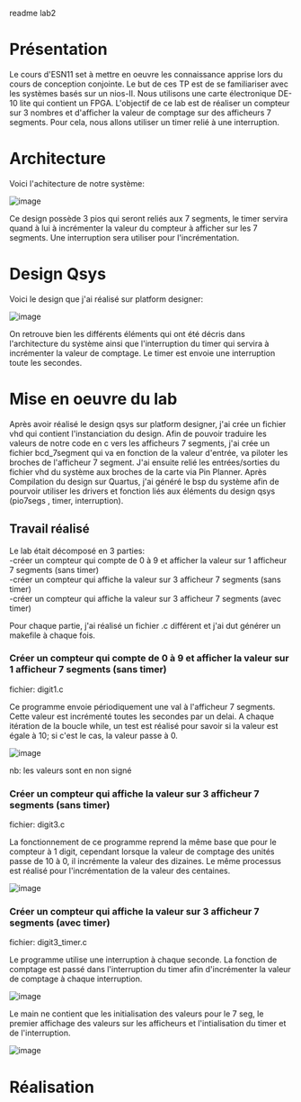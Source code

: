 readme lab2

# Présentation
Le cours d'ESN11 set à mettre en oeuvre les connaissance apprise lors du cours de conception conjointe. Le but de ces TP est de se familiariser avec les systèmes basés sur un nios-II. Nous utilisons une carte électronique DE-10 lite qui contient un FPGA. L'objectif de ce lab est de réaliser un compteur sur 3 nombres et d'afficher la valeur de comptage sur des afficheurs 7 segments. Pour cela, nous allons utiliser un timer relié à une interruption. 

# Architecture
Voici l'achitecture de notre système:

![image](https://github.com/ESN2024/lacheze_lab2/assets/147801348/0e5c5e0d-30bb-4dd6-b01c-c66722486693)


Ce design possède 3 pios qui seront reliés aux 7 segments, le timer servira quand à lui à incrémenter la valeur du compteur à afficher sur les 7 segments. Une interruption sera utiliser pour l'incrémentation.

# Design Qsys
Voici le design que j'ai réalisé sur platform designer:

![image](https://github.com/ESN2024/lacheze_lab2/assets/147801348/67e5c314-3897-4f5d-aebb-3798ad965cbe)

On retrouve bien les différents éléments qui ont été décris dans l'architecture du système ainsi que l'interruption du timer qui servira à incrémenter la valeur de comptage. Le timer est envoie une interruption toute les secondes.

# Mise en oeuvre du lab
Après avoir réalisé le design qsys sur platform designer, j'ai crée un fichier vhd qui contient l'instanciation du design. Afin de pouvoir traduire les valeurs de notre code en c vers les afficheurs 7 segments, j'ai crée un fichier bcd_7segment qui va en fonction de la valeur d'entrée, va piloter les broches de l'afficheur 7 segment. J'ai ensuite relié les entrées/sorties du fichier vhd du système aux broches de la carte via Pin Planner. Après Compilation du design sur Quartus, j'ai généré le bsp du système afin de pourvoir utiliser les drivers et fonction liés aux éléments du design qsys (pio7segs , timer, interruption).

## Travail réalisé
Le lab était décomposé en 3 parties:  
-créer un compteur qui compte de 0 à 9 et afficher la valeur sur 1 afficheur 7 segments (sans timer)  
-créer un compteur qui affiche la valeur sur 3 afficheur 7 segments (sans timer)  
-créer un compteur qui affiche la valeur sur 3 afficheur 7 segments (avec timer)  

Pour chaque partie, j'ai réalisé un fichier .c différent et j'ai dut générer un makefile à chaque fois.

### Créer un compteur qui compte de 0 à 9 et afficher la valeur sur 1 afficheur 7 segments (sans timer)

fichier: digit1.c

Ce programme envoie périodiquement une val à l'afficheur 7 segments. Cette valeur est incrémenté toutes les secondes par un delai. A chaque itération de la boucle while, un test est réalisé pour savoir si la valeur est égale à 10; si c'est le cas, la valeur passe à 0.

![image](https://github.com/ESN2024/lacheze_lab2/assets/147801348/4d1747f3-a1cb-4ba1-8b1b-bf9744ffe005)

nb: les valeurs sont en non signé

### Créer un compteur qui affiche la valeur sur 3 afficheur 7 segments (sans timer)

fichier: digit3.c

La fonctionnement de ce programme reprend la même base que pour le compteur à 1 digit, cependant lorsque la valeur de comptage des unités passe de 10 à 0, il incrémente la valeur des dizaines. Le même processus est réalisé pour l'incrémentation de la valeur des centaines.

![image](https://github.com/ESN2024/lacheze_lab2/assets/147801348/305d0162-9b92-473f-888b-63fa1965cf30)

### Créer un compteur qui affiche la valeur sur 3 afficheur 7 segments (avec timer)

fichier: digit3_timer.c

Le programme utilise une interruption à chaque seconde. La fonction de comptage est passé dans l'interruption du timer afin d'incrémenter la valeur de comptage à chaque interruption.

![image](https://github.com/ESN2024/lacheze_lab2/assets/147801348/ca6a7dd0-5420-45e4-a251-340af3b92a71)

Le main ne contient que les initialisation des valeurs pour le 7 seg, le premier affichage des valeurs sur les afficheurs et l'intialisation du timer et de l'interruption.

![image](https://github.com/ESN2024/lacheze_lab2/assets/147801348/d5f7e733-17db-4888-aabd-cd536a8f0df7)

# Réalisation
